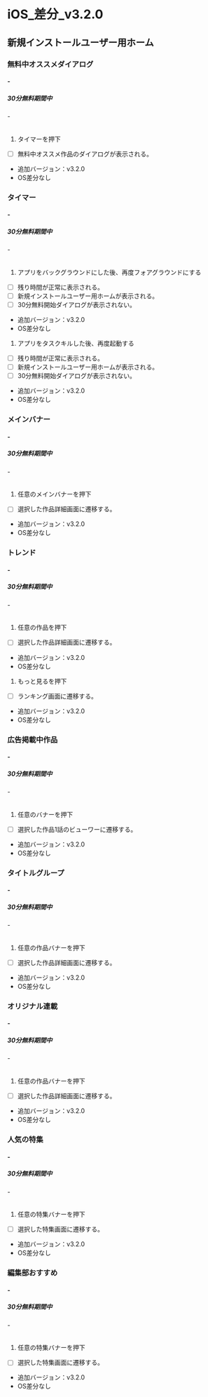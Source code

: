 <!-- ファイル名 -->
# iOS_差分_v3.2.0

<!-- 画面名 -->
## 新規インストールユーザー用ホーム

<!-- 項目1 -->
### 無料中オススメダイアログ

<!-- 項目2 -->
#### -

<!-- 条件1 -->
##### 30分無料期間中

<!-- 条件2 -->
###### -

<!-- 手順 -->
1. タイマーを押下

<!-- 期待値 -->
* [ ] 無料中オススメ作品のダイアログが表示される。

<!-- 備考 -->
- 追加バージョン：v3.2.0
- OS差分なし

<!-- 項目1 -->
### タイマー

<!-- 項目2 -->
#### -

<!-- 条件1 -->
##### 30分無料期間中

<!-- 条件2 -->
###### -

<!-- 手順 -->
1. アプリをバックグラウンドにした後、再度フォアグラウンドにする

<!-- 期待値 -->
* [ ] 残り時間が正常に表示される。
* [ ] 新規インストールユーザー用ホームが表示される。
* [ ] 30分無料開始ダイアログが表示されない。

<!-- 備考 -->
- 追加バージョン：v3.2.0
- OS差分なし

<!-- 手順 -->
1. アプリをタスクキルした後、再度起動する

<!-- 期待値 -->
* [ ] 残り時間が正常に表示される。
* [ ] 新規インストールユーザー用ホームが表示される。
* [ ] 30分無料開始ダイアログが表示されない。

<!-- 備考 -->
- 追加バージョン：v3.2.0
- OS差分なし

<!-- 項目1 -->
### メインバナー

<!-- 項目2 -->
#### -

<!-- 条件1 -->
##### 30分無料期間中

<!-- 条件2 -->
###### -

<!-- 手順 -->
1. 任意のメインバナーを押下

<!-- 期待値 -->
* [ ] 選択した作品詳細画面に遷移する。

<!-- 備考 -->
- 追加バージョン：v3.2.0
- OS差分なし

<!-- 項目1 -->
### トレンド

<!-- 項目2 -->
#### -

<!-- 条件1 -->
##### 30分無料期間中

<!-- 条件2 -->
###### -

<!-- 手順 -->
1. 任意の作品を押下

<!-- 期待値 -->
* [ ] 選択した作品詳細画面に遷移する。

<!-- 備考 -->
- 追加バージョン：v3.2.0
- OS差分なし

<!-- 手順 -->
1. もっと見るを押下

<!-- 期待値 -->
* [ ] ランキング画面に遷移する。

<!-- 備考 -->
- 追加バージョン：v3.2.0
- OS差分なし

<!-- 項目1 -->
### 広告掲載中作品

<!-- 項目2 -->
#### -

<!-- 条件1 -->
##### 30分無料期間中

<!-- 条件2 -->
###### -

<!-- 手順 -->
1. 任意のバナーを押下

<!-- 期待値 -->
* [ ] 選択した作品1話のビューワーに遷移する。

<!-- 備考 -->
- 追加バージョン：v3.2.0
- OS差分なし

<!-- 項目1 -->
### タイトルグループ

<!-- 項目2 -->
#### -

<!-- 条件1 -->
##### 30分無料期間中

<!-- 条件2 -->
###### -

<!-- 手順 -->
1. 任意の作品バナーを押下

<!-- 期待値 -->
* [ ] 選択した作品詳細画面に遷移する。

<!-- 備考 -->
- 追加バージョン：v3.2.0
- OS差分なし

<!-- 項目1 -->
### オリジナル連載

<!-- 項目2 -->
#### -

<!-- 条件1 -->
##### 30分無料期間中

<!-- 条件2 -->
###### -

<!-- 手順 -->
1. 任意の作品バナーを押下

<!-- 期待値 -->
* [ ] 選択した作品詳細画面に遷移する。

<!-- 備考 -->
- 追加バージョン：v3.2.0
- OS差分なし

<!-- 項目1 -->
### 人気の特集

<!-- 項目2 -->
#### -

<!-- 条件1 -->
##### 30分無料期間中

<!-- 条件2 -->
###### -

<!-- 手順 -->
1. 任意の特集バナーを押下

<!-- 期待値 -->
* [ ] 選択した特集画面に遷移する。

<!-- 備考 -->
- 追加バージョン：v3.2.0
- OS差分なし

<!-- 項目1 -->
### 編集部おすすめ

<!-- 項目2 -->
#### -

<!-- 条件1 -->
##### 30分無料期間中

<!-- 条件2 -->
###### -

<!-- 手順 -->
1. 任意の特集バナーを押下

<!-- 期待値 -->
* [ ] 選択した特集画面に遷移する。

<!-- 備考 -->
- 追加バージョン：v3.2.0
- OS差分なし